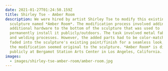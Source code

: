 ```yaml
---
date: 2021-01-27T01:24:50.159Z
title: Shirley Tse - Amber Room
description: We were hired by artist Shirley Tse to modify this existing
  sculpture named *Amber Room*. The modification process involved adding
  additional hardware to the bottom of the sculpture that was used to
  permanently install it publicly/outdoors. The task involved metal fabrication
  and welding processes. However, the added parts had to be color-matched and
  faded into the sculpture's existing paint/finish for a seamless look, ensuring
  the modification seemed original to the sculpture. *Amber Room* is displayed
  publicly at Bergamot Station Arts Center in Los Angeles, California.
images:
  - images/shirley-tse-amber-room/amber-room.jpg
---
```

